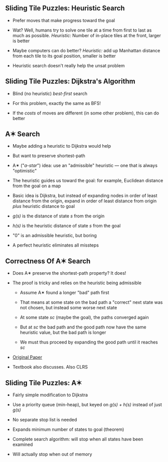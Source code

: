 ## Sliding Tile Puzzles: Heuristic Search

* Prefer moves that make progress toward the goal

* Wat? Well, humans try to solve one tile at a time from
  first to last as much as possible. *Heuristic:* Number of
  in-place tiles at the front, larger is better

* Maybe computers can do better? *Heuristic:* add up Manhattan
  distance from each tile to its goal position, smaller is better

* Heuristic search doesn't really help the unsat problem

## Sliding Tile Puzzles: Dijkstra's Algorithm

* Blind (no heuristic) *best-first* search

* For this problem, exactly the same as BFS!

* If the *costs* of moves are different (in some other
  problem), this can do better

## A✶ Search

* Maybe adding a heuristic to Dijkstra would help

* But want to preserve shortest-path

* A✶ ("*a-star*") idea: use an "admissible"
  heuristic — one that is always "optimistic"

* The heuristic guides us toward the goal: for example,
  Euclidean distance from the goal on a map

* Basic idea is Dijkstra, but instead of expanding nodes in
  order of least distance from the origin, expand in order
  of least distance from origin *plus* heuristic distance to goal

* *g(s)* is the distance of state *s* from the origin

* *h(s)* is the heuristic distance of state *s* from the goal

* "0" is an admissible heuristic, but boring

* A perfect heuristic eliminates all missteps

## Correctness Of A✶ Search

* Does A✶ preserve the shortest-path property? It does!

* The proof is tricky and relies on the heuristic being
  admissible 

  * Assume A✶ found a longer "bad" path first

  * That means at some state on the bad path a "correct"
    next state was not chosen, but instead some worse next
    state

  * At some state *sc* (maybe the goal), the paths converged again

  * But at *sc* the bad path and the good path now have the
    same heuristic value, but the bad path is longer
    
  * We must thus proceed by expanding the good path until it
    reaches *sc*

* [Original Paper](https://web.archive.org/web/20160322055823/http://ai.stanford.edu/~nilsson/OnlinePubs-Nils/PublishedPapers/astar.pdf)

* Textbook also discusses. Also CLRS

## Sliding Tile Puzzles: A✶

* Fairly simple modification to Dijkstra

* Use a priority queue (min-heap), but keyed on
  *g(s) + h(s)* instead of just *g(s)*

* No separate stop list is needed

* Expands minimum number of states to goal (theorem)

* Complete search algorithm: will stop when all states
  have been examined

* Will actually stop when out of memory

